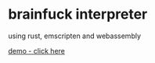 # brainfuck interpreter

using rust, emscripten and webassembly

[demo - click here](http://mwolicki.github.io/brainfuck_rust_web/interpreter.html)
